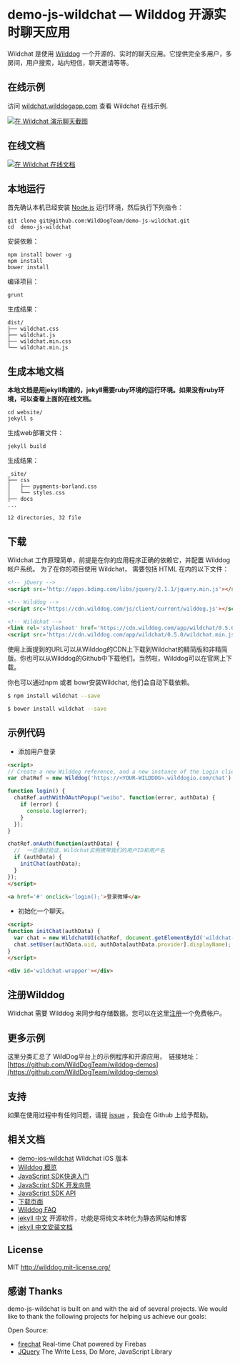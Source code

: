 # demo-js-wildchat — Wilddog 开源实时聊天应用

Wildchat 是使用 [Wilddog](https://www.wilddog.com/) 一个开源的、实时的聊天应用。它提供完全多用户，多房间，用户搜索，站内短信，聊天邀请等等。

## 在线示例

访问 [wildchat.wilddogapp.com](http://wildchat.wilddogapp.com/)  查看 Wildchat 在线示例.

[![ 在 Wildchat 演示聊天截图](screenshot.png)](http://wildchat.wilddogapp.com/)

## 在线文档

[![ 在 Wildchat 在线文档](docs.png)](http://wildchat.wilddogapp.com/docs/)

## 本地运行
首先确认本机已经安装 [Node.js](http://nodejs.org/) 运行环境，然后执行下列指令：

```
git clone git@github.com:WildDogTeam/demo-js-wildchat.git
cd  demo-js-wildchat
```

安装依赖：

```
npm install bower -g
npm install
bower install
```

编译项目：

```
grunt
```

生成结果：

```
dist/
├── wildchat.css
├── wildchat.js
├── wildchat.min.css
└── wildchat.min.js
```

## 生成本地文档
**本地文档是用jekyll构建的，jekyll需要ruby环境的运行环境。如果没有ruby环境，可以查看上面的在线文档。**

```
cd website/
jekyll s
```

生成web部署文件：

```
jekyll build
```

生成结果：

```
_site/
├── css
│   ├── pygments-borland.css
│   └── styles.css
├── docs
...

12 directories, 32 file
```

## 下载

Wildchat 工作原理简单，前提是在你的应用程序正确的依赖它，并配置 Wilddog 帐户系统。
为了在你的项目使用 Wildchat， 需要包括 HTML 在内的以下文件：

```HTML
<!-- jQuery -->
<script src='http://apps.bdimg.com/libs/jquery/2.1.1/jquery.min.js'></script>

<!-- Wilddog -->
<script src='https://cdn.wilddog.com/js/client/current/wilddog.js'></script>

<!-- Wildchat -->
<link rel='stylesheet' href='https://cdn.wilddog.com/app/wildchat/0.5.0/wildchat.min.css' />
<script src='https://cdn.wilddog.com/app/wildchat/0.5.0/wildchat.min.js'></script>
```

使用上面提到的URL可以从Wilddog的CDN上下载到Wildchat的精简版和非精简版。你也可以从Wilddog的Github中下载他们。当然啦，Wilddog可以在官网上下载。


你也可以通过npm 或者 bowr安装Wildchat, 他们会自动下载依赖。

```bash
$ npm install wildchat --save
```

```bash
$ bower install wildchat --save
```
## 示例代码

- 添加用户登录

```HTML
<script>
// Create a new Wilddog reference, and a new instance of the Login client
var chatRef = new Wilddog('https://<YOUR-WILDDOG>.wilddogio.com/chat');

function login() {
  chatRef.authWithOAuthPopup("weibo", function(error, authData) {
    if (error) {
      console.log(error);
    }
  });
}

chatRef.onAuth(function(authData) {
  //  一旦通过验证，Wildchat实例携带我们的用户ID和用户名
  if (authData) {
    initChat(authData);
  }
});
</script>

<a href='#' onclick='login();'>登录微博</a>
```
    
- 初始化一个聊天。

```HTML
<script>
function initChat(authData) {
  var chat = new WildchatUI(chatRef, document.getElementById('wildchat-wrapper'));
  chat.setUser(authData.uid, authData[authData.provider].displayName);
}
</script>

<div id='wildchat-wrapper'></div>
```

## 注册Wilddog

Wildchat 需要 Wilddog 来同步和存储数据。您可以在这里[注册](https://www.wilddog.com/my-account/signup)一个免费帐户。

## 更多示例

这里分类汇总了 WildDog平台上的示例程序和开源应用，　链接地址：[https://github.com/WildDogTeam/wilddog-demos](https://github.com/WildDogTeam/wilddog-demos)

## 支持
如果在使用过程中有任何问题，请提 [issue](https://github.com/WildDogTeam/demo-js-wildchat/issues) ，我会在 Github 上给予帮助。

## 相关文档

* [demo-ios-wildchat](https://github.com/WildDogTeam/demo-ios-wildchat) Wildchat iOS 版本
* [Wilddog 概览](https://z.wilddog.com/overview/guide)
* [JavaScript SDK快速入门](https://z.wilddog.com/web/quickstart)
* [JavaScript SDK 开发向导](https://z.wilddog.com/web/guide/1)
* [JavaScript SDK API](https://z.wilddog.com/web/api)
* [下载页面](https://www.wilddog.com/download/)
* [Wilddog FAQ](https://z.wilddog.com/faq/qa)
* [jekyll 中文](http://jekyll.bootcss.com/docs/home/) 开源软件，功能是将纯文本转化为静态网站和博客
* [jekyll 中文安装文档](http://jekyll.bootcss.com/docs/installation/)

## License
MIT
http://wilddog.mit-license.org/

## 感谢 Thanks

demo-js-wildchat is built on and with the aid of several  projects. We would like to thank the following projects for helping us achieve our goals:

Open Source:

* [firechat](https://github.com/firebase/firechat) Real-time Chat powered by Firebas
* [JQuery](http://jquery.com) The Write Less, Do More, JavaScript Library

